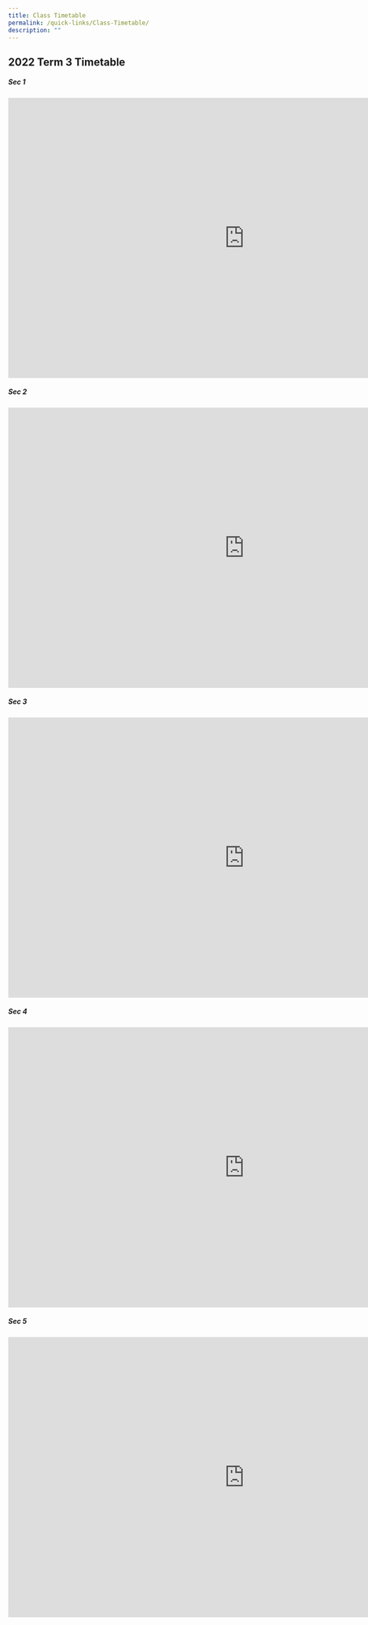 ```yaml
---
title: Class Timetable
permalink: /quick-links/Class-Timetable/
description: ""
---
```

2022 Term 3 Timetable
---------------------

##### Sec 1

<iframe allowfullscreen="true" height="569" width="960" frameborder="0" src="https://docs.google.com/presentation/d/e/2PACX-1vSg6_OHQK-2vXEzom_dP8F4z8IqUEx-dF1FGjqjGlj-WyW5Ezwj8fXeH-7Uqa5YQl-Ew3uAT1kgFHiT/embed?start=false&amp;loop=false&amp;delayms=60000"></iframe>

##### Sec 2

<iframe allowfullscreen="true" height="569" width="960" frameborder="0" src="https://docs.google.com/presentation/d/e/2PACX-1vScrv_giP-T4baPvGiw6wvva9kQlz5C055nsj37FCve7HrMkKAK5iFZY7tKnzADwYfGAuRxESRZ12L7/embed?start=false&amp;loop=false&amp;delayms=60000"></iframe>

##### Sec 3

<iframe allowfullscreen="true" height="569" width="960" frameborder="0" src="https://docs.google.com/presentation/d/e/2PACX-1vSgkNbn70840zhr5RryZgxUaGoj1BJx6MKg2iSntaWaJ3YmBpZe1IKqoh_BUIgRTRV-8C7kS8XOvyBu/embed?start=false&amp;loop=false&amp;delayms=60000"></iframe>

##### Sec 4

<iframe allowfullscreen="true" height="569" width="960" frameborder="0" src="https://docs.google.com/presentation/d/e/2PACX-1vQ0Fq00p5l3pFi0EjX2b1MGLvxl91FPoy49aqcOCSTFZDlhHmJBJ18MJs3HjLH1imaidHGf5naTHPOU/embed?start=false&amp;loop=false&amp;delayms=60000"></iframe>

##### Sec 5

<iframe allowfullscreen="true" height="569" width="960" frameborder="0" src="https://docs.google.com/presentation/d/e/2PACX-1vTpndVOaPa6umojrCohViVG-iHCxElOfCsev9jiG1FRDn7RBaIbB9nk_hCEyXRq9EG3jxzUjurj507I/embed?start=false&amp;loop=false&amp;delayms=60000"></iframe>